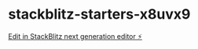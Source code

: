 # stackblitz-starters-x8uvx9

[Edit in StackBlitz next generation editor ⚡️](https://stackblitz.com/~/github.com/javaad101/stackblitz-starters-x8uvx9)